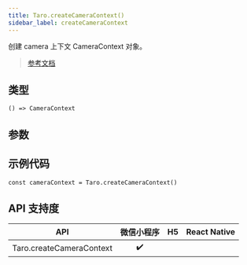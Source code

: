 ```yaml
---
title: Taro.createCameraContext()
sidebar_label: createCameraContext
---
```


创建 camera 上下文 CameraContext 对象。

> [参考文档](https://developers.weixin.qq.com/miniprogram/dev/api/media/camera/wx.createCameraContext.html)

## 类型

```tsx
() => CameraContext
```

## 参数

## 示例代码

```tsx
const cameraContext = Taro.createCameraContext()
```

## API 支持度

| API | 微信小程序 | H5 | React Native |
| :---: | :---: | :---: | :---: |
| Taro.createCameraContext | ✔️ |  |  |
